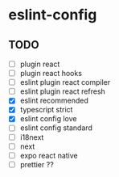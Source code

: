 # eslint-config

## TODO

- [ ] plugin react
- [ ] plugin react hooks
- [ ] eslint plugin react compiler
- [ ] eslint plugin react refresh
- [x] eslint recommended
- [x] typescript strict
- [x] eslint config love
- [ ] eslint config standard
- [ ] i18next
- [ ] next
- [ ] expo react native
- [ ] prettier ??
